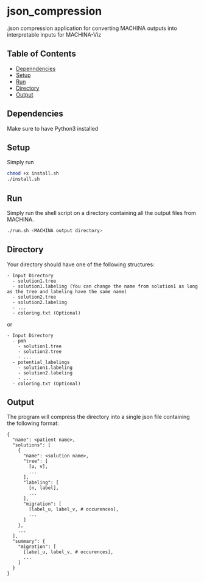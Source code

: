 # json_compression
.json compression application for converting MACHINA outputs into interpretable inputs for MACHINA-Viz
<!-- TABLE OF CONTENTS -->
## Table of Contents
* [Depenndencies](#Dependencies)
* [Setup](#Setup)
* [Run](#Run)
* [Directory](#Directory)
* [Output](#Output)
## Dependencies
Make sure to have Python3 installed
## Setup
Simply run
```bash
chmod +x install.sh
./install.sh
```
## Run
Simply run the shell script on a directory containing all the output files from MACHINA.
```bash
./run.sh <MACHINA output directory>
```
## Directory
Your directory should have one of the following structures:
```
- Input Directory
  - solution1.tree
  - solution1.labeling (You can change the name from solution1 as long as the tree and labeling have the same name)
  - solution2.tree
  - solution2.labeling
  - ...
  - coloring.txt (Optional)
```
or 
```
- Input Directory
  - pmh
    - solution1.tree
    - solution2.tree
    - ...
  - potential_labelings
    - solution1.labeling
    - solution2.labeling
    - ...
  - coloring.txt (Optional)
```
## Output
The program will compress the directory into a single json file containing the following format:
```
{
  "name": <patient name>,
  "solutions": [
    {
      "name": <solution name>,
      "tree": [
        [u, v],
        ...
      ],
      "labeling": [
        [n, label],
        ...
      ],
      "migration": [
        [label_u, label_v, # occurences],
        ...
      ]
    },
    ...
  ],
  "summary": {
    "migration": [
      [label_u, label_v, # occurences],
      ...
    ]
  }
}
```
